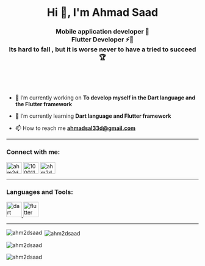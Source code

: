 <h1 align="center">Hi 👋, I'm Ahmad Saad</h1>
<h3 align="center">Mobile application developer 📱<br>
Flutter Developer ⚡️🚀 <br>
Its hard to fall , but it is worse never to have a tried to succeed 🏆</h3>
<br><br><br>

- 🔭 I’m currently working on **To develop myself in the Dart language and the Flutter framework**

- 🌱 I’m currently learning **Dart language and Flutter framework**

- 📫 How to reach me **ahmadsal33d@gmail.com**
<hr>
<h3 align="left">Connect with me:</h3>

<p align="left">
<a href="https://linkedin.com/in/ahm2dsaad" target="blank"><img align="center" src="https://raw.githubusercontent.com/rahuldkjain/github-profile-readme-generator/master/src/images/icons/Social/linked-in-alt.svg" alt="ahm2dsaad" height="30" width="40" /></a>
<a href="https://fb.com/100011432253367" target="blank"><img align="center" src="https://raw.githubusercontent.com/rahuldkjain/github-profile-readme-generator/master/src/images/icons/Social/facebook.svg" alt="100011432253367" height="30" width="40" /></a>
<a href="https://instagram.com/ahm2d_saad" target="blank"><img align="center" src="https://raw.githubusercontent.com/rahuldkjain/github-profile-readme-generator/master/src/images/icons/Social/instagram.svg" alt="ahm2d_saad" height="30" width="40" /></a>
</p>
<hr>
<h3 align="left">Languages and Tools:</h3>
<p align="left"> <a href="https://dart.dev" target="_blank" rel="noreferrer"> <img src="https://www.vectorlogo.zone/logos/dartlang/dartlang-icon.svg" alt="dart" width="40" height="40"/> </a> <a href="https://flutter.dev" target="_blank" rel="noreferrer"> <img src="https://www.vectorlogo.zone/logos/flutterio/flutterio-icon.svg" alt="flutter" width="40" height="40"/> </a> </p>
<hr>
<p><img align="left" src="https://github-readme-stats.vercel.app/api/top-langs?username=ahm2dsaad&show_icons=true&locale=en&layout=compact" alt="ahm2dsaad" /></p>
<p>&nbsp;<img align="center" src="https://github-readme-stats.vercel.app/api?username=ahm2dsaad&show_icons=true&locale=en" alt="ahm2dsaad" /></p>
<p><img align="center" src="https://github-readme-streak-stats.herokuapp.com/?user=ahm2dsaad&" alt="ahm2dsaad" /></p>
<p align="left"> <img src="https://komarev.com/ghpvc/?username=ahm2dsaad&label=Profile%20views&color=0e75b6&style=flat" alt="ahm2dsaad" /> </p>
